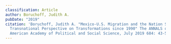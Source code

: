 ```yaml
---
classification: Article
author: Boruchoff, Judith A.
pubDate: "2019"
citation: 'Boruchoff, Judith A.	"Mexico-U.S. Migration and the Nation State: A
  Transnational Perspective on Transformations since 1990" The ANNALS of the
  American Academy of Political and Social Science, July 2019 684: 43-59, doi:'
---
```

